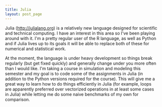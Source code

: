 ```yaml
---
title: Julia
layout: post_page
---
```


Julia (<http://julialang.org>) is a relatively new language designed for
scientific and technical computing. I have an interest in this area so I've been
playing around with it. I'm a pretty regular user of the R language, as well as
Python and if Julia lives up to its goals it will be able to replace both of
these for numerical and statistical work.

At the moment, the language is under heavy development so things break regularly
(but get fixed quickly) and generally change under you more often than I would
like. I'm taking a course in simulation and modeling this semester and my goal
is to code some of the assignments in Julia (in addition to the Python versions
required for the course). This will give me a great way to learn how to do
things efficiently in Julia (for example, loops are apparently preferred over
vectorized operations in at least some cases in Julia) while letting me do some
naive benchmarks of my own for comparison.
